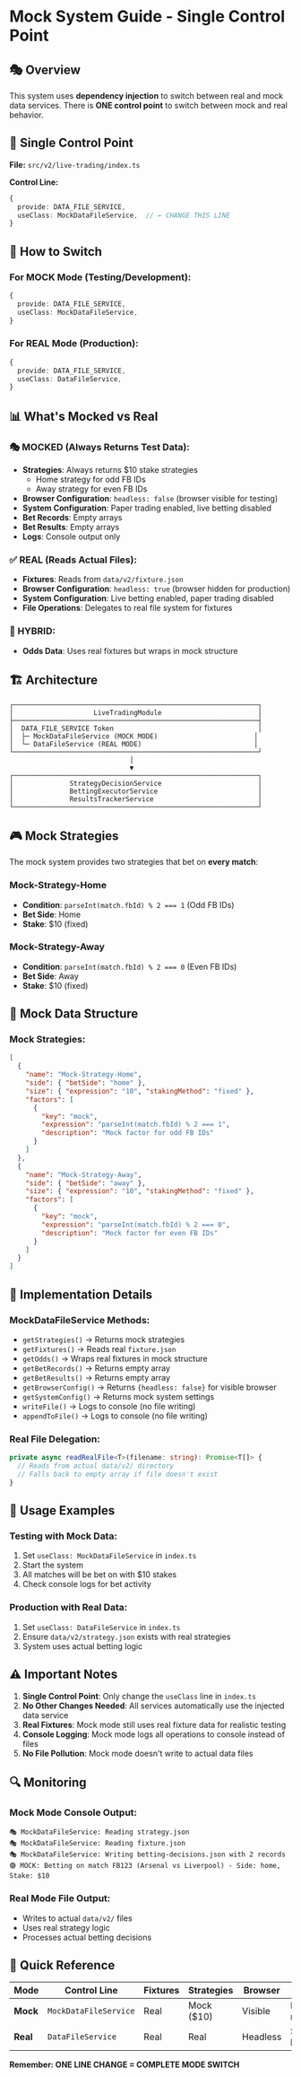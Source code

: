 # Mock System Guide - Single Control Point

## 🎭 **Overview**

This system uses **dependency injection** to switch between real and mock data services. There is **ONE control point** to switch between mock and real behavior.

## 🎯 **Single Control Point**

**File:** `src/v2/live-trading/index.ts`

**Control Line:**
```typescript
{
  provide: DATA_FILE_SERVICE,
  useClass: MockDataFileService,  // ← CHANGE THIS LINE
}
```

## 🔄 **How to Switch**

### **For MOCK Mode (Testing/Development):**
```typescript
{
  provide: DATA_FILE_SERVICE,
  useClass: MockDataFileService,
}
```

### **For REAL Mode (Production):**
```typescript
{
  provide: DATA_FILE_SERVICE,
  useClass: DataFileService,
}
```

## 📊 **What's Mocked vs Real**

### **🎭 MOCKED (Always Returns Test Data):**
- **Strategies**: Always returns $10 stake strategies
  - Home strategy for odd FB IDs
  - Away strategy for even FB IDs
- **Browser Configuration**: `headless: false` (browser visible for testing)
- **System Configuration**: Paper trading enabled, live betting disabled
- **Bet Records**: Empty arrays
- **Bet Results**: Empty arrays
- **Logs**: Console output only

### **✅ REAL (Reads Actual Files):**
- **Fixtures**: Reads from `data/v2/fixture.json`
- **Browser Configuration**: `headless: true` (browser hidden for production)
- **System Configuration**: Live betting enabled, paper trading disabled
- **File Operations**: Delegates to real file system for fixtures

### **🔄 HYBRID:**
- **Odds Data**: Uses real fixtures but wraps in mock structure

## 🏗️ **Architecture**

```
┌─────────────────────────────────────────────────────────────┐
│                    LiveTradingModule                        │
├─────────────────────────────────────────────────────────────┤
│  DATA_FILE_SERVICE Token                                    │
│  ├─ MockDataFileService (MOCK MODE)                        │
│  └─ DataFileService (REAL MODE)                            │
└─────────────────────────────────────────────────────────────┘
                              │
                              ▼
┌─────────────────────────────────────────────────────────────┐
│              StrategyDecisionService                        │
│              BettingExecutorService                         │
│              ResultsTrackerService                          │
└─────────────────────────────────────────────────────────────┘
```

## 🎮 **Mock Strategies**

The mock system provides two strategies that bet on **every match**:

### **Mock-Strategy-Home**
- **Condition**: `parseInt(match.fbId) % 2 === 1` (Odd FB IDs)
- **Bet Side**: Home
- **Stake**: $10 (fixed)

### **Mock-Strategy-Away**
- **Condition**: `parseInt(match.fbId) % 2 === 0` (Even FB IDs)
- **Bet Side**: Away
- **Stake**: $10 (fixed)

## 📝 **Mock Data Structure**

### **Mock Strategies:**
```json
[
  {
    "name": "Mock-Strategy-Home",
    "side": { "betSide": "home" },
    "size": { "expression": "10", "stakingMethod": "fixed" },
    "factors": [
      {
        "key": "mock",
        "expression": "parseInt(match.fbId) % 2 === 1",
        "description": "Mock factor for odd FB IDs"
      }
    ]
  },
  {
    "name": "Mock-Strategy-Away",
    "side": { "betSide": "away" },
    "size": { "expression": "10", "stakingMethod": "fixed" },
    "factors": [
      {
        "key": "mock",
        "expression": "parseInt(match.fbId) % 2 === 0",
        "description": "Mock factor for even FB IDs"
      }
    ]
  }
]
```

## 🔧 **Implementation Details**

### **MockDataFileService Methods:**
- `getStrategies()` → Returns mock strategies
- `getFixtures()` → Reads real `fixture.json`
- `getOdds()` → Wraps real fixtures in mock structure
- `getBetRecords()` → Returns empty array
- `getBetResults()` → Returns empty array
- `getBrowserConfig()` → Returns `{headless: false}` for visible browser
- `getSystemConfig()` → Returns mock system settings
- `writeFile()` → Logs to console (no file writing)
- `appendToFile()` → Logs to console (no file writing)

### **Real File Delegation:**
```typescript
private async readRealFile<T>(filename: string): Promise<T[]> {
  // Reads from actual data/v2/ directory
  // Falls back to empty array if file doesn't exist
}
```

## 🚀 **Usage Examples**

### **Testing with Mock Data:**
1. Set `useClass: MockDataFileService` in `index.ts`
2. Start the system
3. All matches will be bet on with $10 stakes
4. Check console logs for bet activity

### **Production with Real Data:**
1. Set `useClass: DataFileService` in `index.ts`
2. Ensure `data/v2/strategy.json` exists with real strategies
3. System uses actual betting logic

## ⚠️ **Important Notes**

1. **Single Control Point**: Only change the `useClass` line in `index.ts`
2. **No Other Changes Needed**: All services automatically use the injected data service
3. **Real Fixtures**: Mock mode still uses real fixture data for realistic testing
4. **Console Logging**: Mock mode logs all operations to console instead of files
5. **No File Pollution**: Mock mode doesn't write to actual data files

## 🔍 **Monitoring**

### **Mock Mode Console Output:**
```
🎭 MockDataFileService: Reading strategy.json
🎭 MockDataFileService: Reading fixture.json
🎭 MockDataFileService: Writing betting-decisions.json with 2 records
🟢 MOCK: Betting on match FB123 (Arsenal vs Liverpool) - Side: home, Stake: $10
```

### **Real Mode File Output:**
- Writes to actual `data/v2/` files
- Uses real strategy logic
- Processes actual betting decisions

## 🎯 **Quick Reference**

| Mode | Control Line | Fixtures | Strategies | Browser | Betting |
|------|-------------|----------|------------|---------|---------|
| **Mock** | `MockDataFileService` | Real | Mock ($10) | Visible | Every match |
| **Real** | `DataFileService` | Real | Real | Headless | Strategy-based |

**Remember: ONE LINE CHANGE = COMPLETE MODE SWITCH** 
